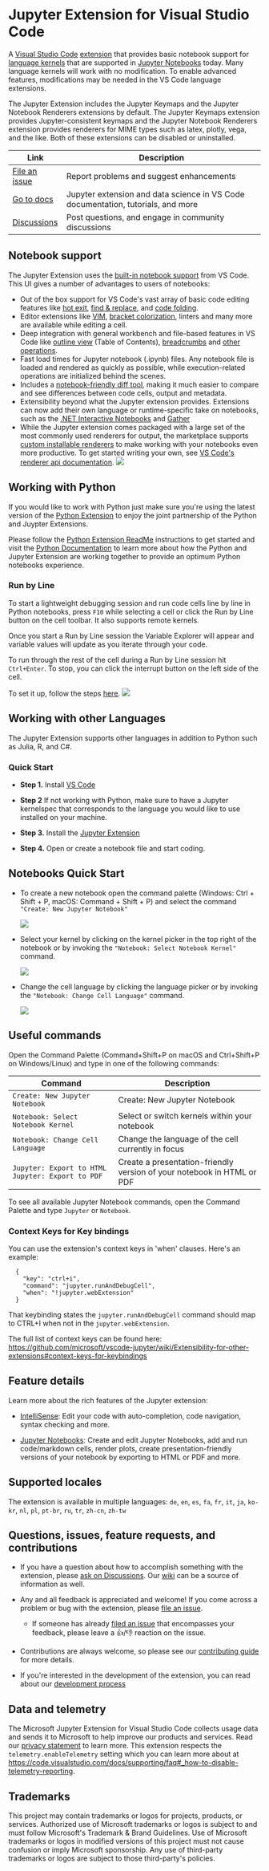 # Jupyter Extension for Visual Studio Code

A [Visual Studio Code](https://code.visualstudio.com/) [extension](https://marketplace.visualstudio.com/items?itemName=ms-toolsai.jupyter) that provides basic notebook support for [language kernels](https://github.com/jupyter/jupyter/wiki/Jupyter-kernels) that are supported in [Jupyter Notebooks](https://jupyter.org/) today. Many language kernels will work with no modification. To enable advanced features, modifications may be needed in the VS Code language extensions.

The Jupyter Extension includes the Jupyter Keymaps and the Jupyter Notebook Renderers extensions by default. The Jupyter Keymaps extension provides Jupyter-consistent keymaps and the Jupyter Notebook Renderers extension provides renderers for MIME types such as latex, plotly, vega, and the like. Both of these extensions can be disabled or uninstalled.

| Link                                                                            | Description                                                                      |
| ------------------------------------------------------------------------------- | -------------------------------------------------------------------------------- |
| [File an issue](https://github.com/microsoft/vscode-jupyter/issues/new/choose)  | Report problems and suggest enhancements                                         |
| [Go to docs](https://code.visualstudio.com/docs/datascience/jupyter-notebooks)  | Jupyter extension and data science in VS Code documentation, tutorials, and more |
| [Discussions](https://github.com/microsoft/vscode-jupyter/discussions) | Post questions, and engage in community discussions                              |

## Notebook support

The Jupyter Extension uses the [built-in notebook support](https://code.visualstudio.com/api/extension-guides/notebook#:~:text=The%20Notebook%20API%20allows%20Visual%20Studio%20Code%20extensions,allows%20for%20similar%20experiences%20inside%20Visual%20Studio%20Code.) from VS Code. This UI gives a number of advantages to users of notebooks:

-   Out of the box support for VS Code's vast array of basic code editing features like [hot exit](https://code.visualstudio.com/docs/editor/codebasics#_hot-exit), [find & replace](https://code.visualstudio.com/docs/editor/codebasics#_find-and-replace), and [code folding](https://code.visualstudio.com/docs/editor/codebasics#_folding).
-   Editor extensions like [VIM](https://marketplace.visualstudio.com/items?itemName=vscodevim.vim), [bracket colorization](https://marketplace.visualstudio.com/items?itemName=CoenraadS.bracket-pair-colorizer), linters and many more are available while editing a cell.
-   Deep integration with general workbench and file-based features in VS Code like [outline view](https://code.visualstudio.com/docs/getstarted/userinterface#_outline-view) (Table of Contents), [breadcrumbs](https://code.visualstudio.com/docs/getstarted/userinterface#_breadcrumbs) and [other operations](https://code.visualstudio.com/docs/getstarted/userinterface).
-   Fast load times for Jupyter notebook (.ipynb) files. Any notebook file is loaded and rendered as quickly as possible, while execution-related operations are initialized behind the scenes.
-   Includes a [notebook-friendly diff tool](https://code.visualstudio.com/docs/datascience/jupyter-notebooks#_custom-notebook-diffing), making it much easier to compare and see differences between code cells, output and metadata.
-   Extensibility beyond what the Jupyter extension provides. Extensions can now add their own language or runtime-specific take on notebooks, such as the [.NET Interactive Notebooks](https://marketplace.visualstudio.com/items?itemName=ms-dotnettools.dotnet-interactive-vscode) and [Gather](https://marketplace.visualstudio.com/items?itemName=ms-python.gather)
-   While the Jupyter extension comes packaged with a large set of the most commonly used renderers for output, the marketplace supports [custom installable renderers](https://marketplace.visualstudio.com/search?term=tag%3Arenderer&target=VSCode&category=All%20categories&sortBy=Relevance) to make working with your notebooks even more productive. To get started writing your own, see [VS Code's renderer api documentation](https://code.visualstudio.com/api/extension-guides/notebook#notebook-renderer).
    <img src=https://raw.githubusercontent.com/microsoft/vscode-jupyter/main/images/Jupyter%20README/notebookui.png?>

## Working with Python

If you would like to work with Python just make sure you're using the latest version of the [Python Extension](https://marketplace.visualstudio.com/items?itemName=ms-python.python) to enjoy the joint partnership of the Python and Juypter Extensions.

Please follow the [Python Extension ReadMe](https://github.com/microsoft/vscode-python/blob/main/README.md) instructions to get started and visit the [Python Documentation](https://code.visualstudio.com/docs/python/jupyter-support) to learn more about how the Python and Jupyter Extension are working together to provide an optimum Python notebooks experience.

### Run by Line

To start a lightweight debugging session and run code cells line by line in Python notebooks, press `F10` while selecting a cell or click the Run by Line button on the cell toolbar. It also supports remote kernels.

Once you start a Run by Line session the Variable Explorer will appear and variable values will update as you iterate through your code.

To run through the rest of the cell during a Run by Line session hit `Ctrl+Enter`. To stop, you can click the interrupt button on the left side of the cell.

To set it up, follow the steps [here](https://github.com/microsoft/vscode-jupyter/wiki/Setting-Up-Run-by-Line-and-Debugging-for-Notebooks).
<img src=https://raw.githubusercontent.com/microsoft/vscode-jupyter/main/images/runbyline.gif?>

## Working with other Languages

The Jupyter Extension supports other languages in addition to Python such as Julia, R, and C#.

### Quick Start

-   **Step 1.** Install [VS Code](https://code.visualstudio.com/)

-   **Step 2** If not working with Python, make sure to have a Jupyter kernelspec that corresponds to the language you would like to use installed on your machine.

-   **Step 3.** Install the [Jupyter Extension](https://marketplace.visualstudio.com/items?itemName=ms-toolsai.jupyter)

-   **Step 4.** Open or create a notebook file and start coding.

## Notebooks Quick Start

-   To create a new notebook open the command palette (Windows: Ctrl + Shift + P, macOS: Command + Shift + P) and select the command `"Create: New Jupyter Notebook"`

    <img src=https://raw.githubusercontent.com/microsoft/vscode-jupyter/main/images/Jupyter%20README/CreateNewNotebook.png>

-   Select your kernel by clicking on the kernel picker in the top right of the notebook or by invoking the `"Notebook: Select Notebook Kernel"` command.

    <img src=https://raw.githubusercontent.com/microsoft/vscode-jupyter/main/images/Jupyter%20README/KernelPicker.gif?>

-   Change the cell language by clicking the language picker or by invoking the `"Notebook: Change Cell Language"` command.

    <img src=https://raw.githubusercontent.com/microsoft/vscode-jupyter/main/images/Jupyter%20README/LanguagePicker.gif?>

## Useful commands

Open the Command Palette (Command+Shift+P on macOS and Ctrl+Shift+P on Windows/Linux) and type in one of the following commands:

| Command                                          | Description                                                            |
| ------------------------------------------------ | ---------------------------------------------------------------------- |
| `Create: New Jupyter Notebook`           | Create: New Jupyter Notebook                                    |
| `Notebook: Select Notebook Kernel`               | Select or switch kernels within your notebook                          |
| `Notebook: Change Cell Language`                 | Change the language of the cell currently in focus                     |
| `Jupyter: Export to HTML Jupyter: Export to PDF` | Create a presentation-friendly version of your notebook in HTML or PDF |

To see all available Jupyter Notebook commands, open the Command Palette and type `Jupyter` or `Notebook`.

### Context Keys for Key bindings

You can use the extension's context keys in 'when' clauses. Here's an example:

```
  {
    "key": "ctrl+i",
    "command": "jupyter.runAndDebugCell",
    "when": "!jupyter.webExtension"
  }
```

That keybinding states the `jupyter.runAndDebugCell` command should map to CTRL+I when not in the `jupyter.webExtension`.

The full list of context keys can be found here: https://github.com/microsoft/vscode-jupyter/wiki/Extensibility-for-other-extensions#context-keys-for-keybindings

## Feature details

Learn more about the rich features of the Jupyter extension:

-   [IntelliSense](https://code.visualstudio.com/docs/python/editing#_autocomplete-and-intellisense): Edit your code with auto-completion, code navigation, syntax checking and more.

-   [Jupyter Notebooks](https://code.visualstudio.com/docs/python/jupyter-support): Create and edit Jupyter Notebooks, add and run code/markdown cells, render plots, create presentation-friendly versions of your notebook by exporting to HTML or PDF and more.

## Supported locales

The extension is available in multiple languages: `de`, `en`, `es`, `fa`, `fr`, `it`, `ja`, `ko-kr`, `nl`, `pl`, `pt-br`, `ru`, `tr`, `zh-cn`, `zh-tw`

## Questions, issues, feature requests, and contributions

-   If you have a question about how to accomplish something with the extension, please [ask on Discussions](https://github.com/microsoft/vscode-jupyter/discussions). Our [wiki](https://github.com/microsoft/vscode-jupyter/wiki) can be a source of information as well.
-   Any and all feedback is appreciated and welcome! If you come across a problem or bug with the extension, please [file an issue](https://github.com/microsoft/vscode-jupyter/issues/new/choose).

    -   If someone has already [filed an issue](https://github.com/Microsoft/vscode-jupyter/issues) that encompasses your feedback, please leave a 👍/👎 reaction on the issue.

-   Contributions are always welcome, so please see our [contributing guide](https://github.com/Microsoft/vscode-jupyter/blob/main/CONTRIBUTING.md) for more details.

-   If you're interested in the development of the extension, you can read about our [development process](https://github.com/microsoft/vscode-jupyter/blob/main/CONTRIBUTING.md#development-process)

## Data and telemetry

The Microsoft Jupyter Extension for Visual Studio Code collects usage data and sends it to Microsoft to help improve our products and services. Read our [privacy statement](https://privacy.microsoft.com/privacystatement) to learn more. This extension respects the `telemetry.enableTelemetry` setting which you can learn more about at https://code.visualstudio.com/docs/supporting/faq#_how-to-disable-telemetry-reporting.

## Trademarks

This project may contain trademarks or logos for projects, products, or services. Authorized use of Microsoft trademarks or logos is subject to and must follow Microsoft's Trademark & Brand Guidelines. Use of Microsoft trademarks or logos in modified versions of this project must not cause confusion or imply Microsoft sponsorship. Any use of third-party trademarks or logos are subject to those third-party's policies.
